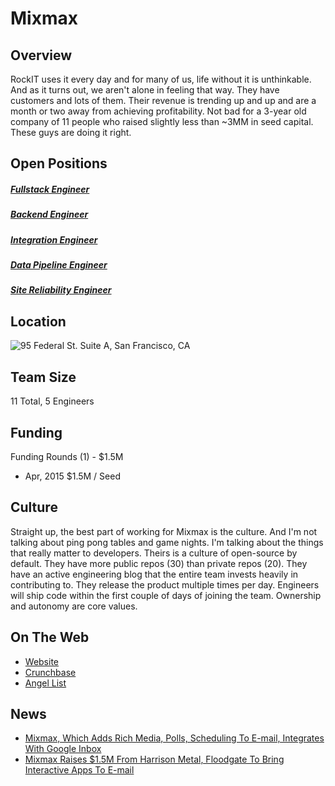 # Mixmax
## Overview
RockIT uses it every day and for many of us, life without it is unthinkable.  And as it turns out, we aren't alone in feeling that way.  They have customers and lots of them. Their revenue is trending up and up and are a month or two away from achieving profitability.   Not bad for a 3-year old company of 11 people who raised slightly less than ~3MM in seed capital.  These guys are doing it right.

## Open Positions
##### [Fullstack Engineer](https://github.com/the31337/jobs/blob/master/mixmax/full-stack-engineer.md)
##### [Backend Engineer](https://github.com/the31337/jobs/blob/master/mixmax/backend-engineer.md)
##### [Integration Engineer](https://github.com/the31337/jobs/blob/master/mixmax/integration-engineer.md)
##### [Data Pipeline Engineer](https://github.com/the31337/jobs/blob/master/mixmax/data-pipeline-engineer.md)
##### [Site Reliability Engineer](https://github.com/the31337/jobs/blob/master/mixmax/site-reliability-engineer.md)

## Location
![95 Federal St. Suite A, San Francisco, CA](https://maps.googleapis.com/maps/api/staticmap?center=95+Federal+St.+Suite+A,+San+Francisco,+CA&zoom=13&scale=false&size=600x300&maptype=roadmap&format=png&visual_refresh=true)

## Team Size
11 Total, 5 Engineers

## Funding
Funding Rounds (1) - $1.5M
+ Apr, 2015	$1.5M / Seed

## Culture
Straight up, the best part of working for Mixmax is the culture.  And I'm not talking about ping pong tables and game nights. I'm talking about the things that really matter to developers.  Theirs is a culture of open-source by default.  They have more public repos (30) than private repos (20). They have an active engineering blog that the entire team invests heavily in contributing to. They release the product multiple times per day. Engineers will ship code within the first couple of days of joining the team. Ownership and autonomy are core values.

## On The Web
+ [Website](https://mixmax.com/)
+ [Crunchbase](https://www.crunchbase.com/organization/mixmax#/entity)
+ [Angel List](https://angel.co/mixmax)

## News
+ [Mixmax, Which Adds Rich Media, Polls, Scheduling To E-mail, Integrates With Google Inbox](https://techcrunch.com/2015/09/21/mixmax/)
+ [Mixmax Raises $1.5M From Harrison Metal, Floodgate To Bring Interactive Apps To E-mail](https://techcrunch.com/2015/04/21/mixmax-raises-1-5m-from-harrison-metal-floodgate-to-bring-interactive-apps-to-e-mail/)
